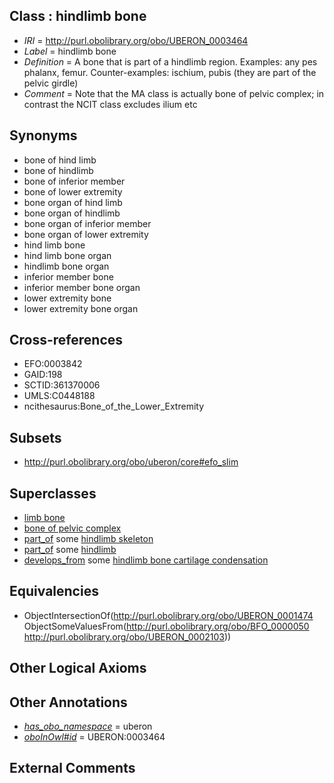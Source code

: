 
## Class : hindlimb bone

 * *IRI* = http://purl.obolibrary.org/obo/UBERON_0003464
 * *Label* = hindlimb bone
 * *Definition* = A bone that is part of a hindlimb region. Examples: any pes phalanx, femur. Counter-examples: ischium, pubis (they are part of the pelvic girdle)
 * *Comment* = Note that the MA class is actually bone of pelvic complex; in contrast the NCIT class excludes ilium etc

## Synonyms

 * bone of hind limb
 * bone of hindlimb
 * bone of inferior member
 * bone of lower extremity
 * bone organ of hind limb
 * bone organ of hindlimb
 * bone organ of inferior member
 * bone organ of lower extremity
 * hind limb bone
 * hind limb bone organ
 * hindlimb bone organ
 * inferior member bone
 * inferior member bone organ
 * lower extremity bone
 * lower extremity bone organ

## Cross-references

 * EFO:0003842
 * GAID:198
 * SCTID:361370006
 * UMLS:C0448188
 * ncithesaurus:Bone_of_the_Lower_Extremity

## Subsets

 * http://purl.obolibrary.org/obo/uberon/core#efo_slim

## Superclasses

 * [limb bone](../../UBERON/28/UBERON_0002428.md)
 * [bone of pelvic complex](../../UBERON/42/UBERON_0010742.md)
 * [part_of](../../BFO/50/BFO_0000050.md) some [hindlimb skeleton](../../UBERON/41/UBERON_0001441.md)
 * [part_of](../../BFO/50/BFO_0000050.md) some [hindlimb](../../UBERON/03/UBERON_0002103.md)
 * [develops_from](../../RO/02/RO_0002202.md) some [hindlimb bone cartilage condensation](../../UBERON/85/UBERON_0010885.md)

## Equivalencies

 * ObjectIntersectionOf(<http://purl.obolibrary.org/obo/UBERON_0001474> ObjectSomeValuesFrom(<http://purl.obolibrary.org/obo/BFO_0000050> <http://purl.obolibrary.org/obo/UBERON_0002103>))

## Other Logical Axioms


## Other Annotations

 * *[has_obo_namespace](../../ce/oboInOwl#hasOBONamespace.md)* = uberon
 * *[oboInOwl#id](../../id/oboInOwl#id.md)* = UBERON:0003464

## External Comments

